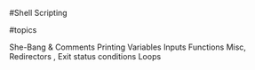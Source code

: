 #Shell Scripting 

#topics

She-Bang & Comments
Printing
Variables
Inputs
Functions
Misc, Redirectors , Exit status
conditions
Loops